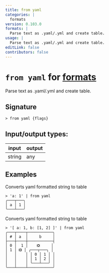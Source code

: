 ```yaml
---
title: from yaml
categories: |
  formats
version: 0.103.0
formats: |
  Parse text as .yaml/.yml and create table.
usage: |
  Parse text as .yaml/.yml and create table.
editLink: false
contributors: false
---
```

<!-- This file is automatically generated. Please edit the command in https://github.com/nushell/nushell instead. -->

# `from yaml` for [formats](/commands/categories/formats.md)

<div class='command-title'>Parse text as .yaml&#x2f;.yml and create table.</div>

## Signature

```> from yaml {flags} ```


## Input/output types:

| input  | output |
| ------ | ------ |
| string | any    |

## Examples

Converts yaml formatted string to table
```nu
> 'a: 1' | from yaml
╭───┬───╮
│ a │ 1 │
╰───┴───╯
```

Converts yaml formatted string to table
```nu
> '[ a: 1, b: [1, 2] ]' | from yaml
╭───┬────┬───────────╮
│ # │ a  │     b     │
├───┼────┼───────────┤
│ 0 │  1 │    ❎     │
│ 1 │ ❎ │ ╭───┬───╮ │
│   │    │ │ 0 │ 1 │ │
│   │    │ │ 1 │ 2 │ │
│   │    │ ╰───┴───╯ │
╰───┴────┴───────────╯

```
